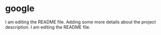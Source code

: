 # google
I am editing the README file. Adding some more details about the project description.
I am editing the README file.

